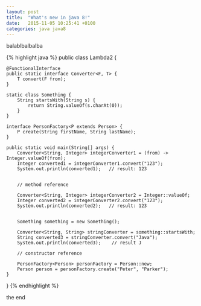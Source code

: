 ```yaml
---
layout: post
title:  "What's new in java 8!"
date:   2015-11-05 10:25:41 +0100
categories: java java8
---
```

balablbalbalba

{% highlight java %}
public class Lambda2 {

    @FunctionalInterface
    public static interface Converter<F, T> {
        T convert(F from);
    }

    static class Something {
        String startsWith(String s) {
            return String.valueOf(s.charAt(0));
        }
    }

    interface PersonFactory<P extends Person> {
        P create(String firstName, String lastName);
    }

    public static void main(String[] args) {
        Converter<String, Integer> integerConverter1 = (from) -> Integer.valueOf(from);
        Integer converted1 = integerConverter1.convert("123");
        System.out.println(converted1);   // result: 123


        // method reference

        Converter<String, Integer> integerConverter2 = Integer::valueOf;
        Integer converted2 = integerConverter2.convert("123");
        System.out.println(converted2);   // result: 123


        Something something = new Something();

        Converter<String, String> stringConverter = something::startsWith;
        String converted3 = stringConverter.convert("Java");
        System.out.println(converted3);    // result J

        // constructor reference

        PersonFactory<Person> personFactory = Person::new;
        Person person = personFactory.create("Peter", "Parker");
    }
}
{% endhighlight %}

the end